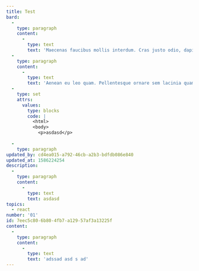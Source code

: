 ```yaml
---
title: Test
bard:
  -
    type: paragraph
    content:
      -
        type: text
        text: 'Maecenas faucibus mollis interdum. Cras justo odio, dapibus ac facilisis in, egestas eget quam. Maecenas sed diam eget risus varius blandit sit amet non magna. Morbi leo risus, porta ac consectetur ac, vestibulum at eros. Praesent commodo cursus magna, vel scelerisque nisl consectetur et. Maecenas faucibus mollis interdum. Cras justo odio, dapibus ac facilisis in, egestas eget quam.'
  -
    type: paragraph
    content:
      -
        type: text
        text: 'Aenean eu leo quam. Pellentesque ornare sem lacinia quam venenatis vestibulum. Sed posuere consectetur est at lobortis. Duis mollis, est non commodo luctus, nisi erat porttitor ligula, eget lacinia odio sem nec elit. Aenean lacinia bibendum nulla sed consectetur.'
  -
    type: set
    attrs:
      values:
        type: blocks
        code: |
          <html>
          <body>
            <p>asdasd</p>
          
  -
    type: paragraph
updated_by: cd4ea015-a792-46cb-a2b3-bdfdb086e840
updated_at: 1586224254
description:
  -
    type: paragraph
    content:
      -
        type: text
        text: asdasd
topics:
  - react
number: '01'
id: 7eec5c80-6b80-4fb7-a129-57af3a13225f
content:
  -
    type: paragraph
    content:
      -
        type: text
        text: 'adssad asd s ad'
---
```

